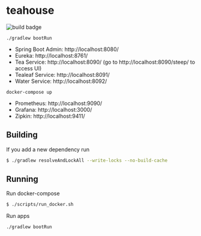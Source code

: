 # teahouse

![build badge](https://github.com/jonatan-ivanov/teahouse/actions/workflows/gradle.yml/badge.svg)

`./gradlew bootRun`
- Spring Boot Admin: http://localhost:8080/
- Eureka: http://localhost:8761/
- Tea Service: http://localhost:8090/ (go to http://localhost:8090/steep/ to access UI)
- Tealeaf Service: http://localhost:8091/
- Water Service: http://localhost:8092/
  
`docker-compose up`
- Prometheus: http://localhost:9090/
- Grafana: http://localhost:3000/
- Zipkin: http://localhost:9411/

## Building

If you add a new dependency run

```bash
$ ./gradlew resolveAndLockAll --write-locks --no-build-cache
```

## Running

Run docker-compose

```bash
$ ./scripts/run_docker.sh
```

Run apps

```bash
./gradlew bootRun
```
